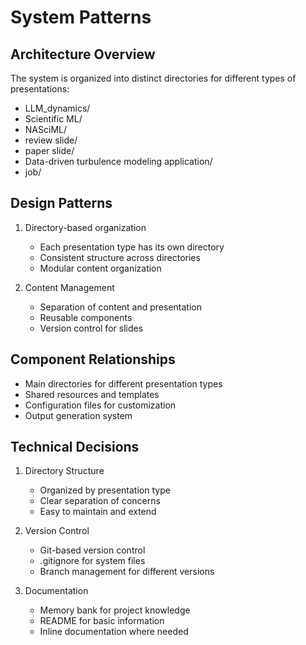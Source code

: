 # System Patterns

## Architecture Overview
The system is organized into distinct directories for different types of presentations:
- LLM_dynamics/
- Scientific ML/
- NASciML/
- review slide/
- paper slide/
- Data-driven turbulence modeling application/
- job/

## Design Patterns
1. Directory-based organization
   - Each presentation type has its own directory
   - Consistent structure across directories
   - Modular content organization

2. Content Management
   - Separation of content and presentation
   - Reusable components
   - Version control for slides

## Component Relationships
- Main directories for different presentation types
- Shared resources and templates
- Configuration files for customization
- Output generation system

## Technical Decisions
1. Directory Structure
   - Organized by presentation type
   - Clear separation of concerns
   - Easy to maintain and extend

2. Version Control
   - Git-based version control
   - .gitignore for system files
   - Branch management for different versions

3. Documentation
   - Memory bank for project knowledge
   - README for basic information
   - Inline documentation where needed 